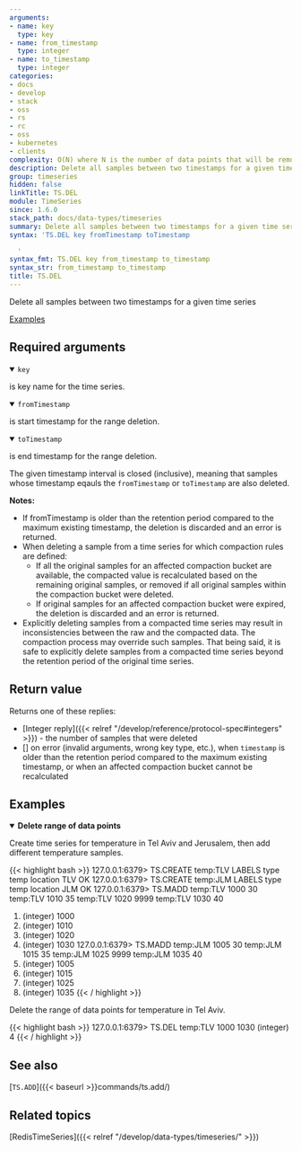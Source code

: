 ```yaml
---
arguments:
- name: key
  type: key
- name: from_timestamp
  type: integer
- name: to_timestamp
  type: integer
categories:
- docs
- develop
- stack
- oss
- rs
- rc
- oss
- kubernetes
- clients
complexity: O(N) where N is the number of data points that will be removed
description: Delete all samples between two timestamps for a given time series
group: timeseries
hidden: false
linkTitle: TS.DEL
module: TimeSeries
since: 1.6.0
stack_path: docs/data-types/timeseries
summary: Delete all samples between two timestamps for a given time series
syntax: 'TS.DEL key fromTimestamp toTimestamp

  '
syntax_fmt: TS.DEL key from_timestamp to_timestamp
syntax_str: from_timestamp to_timestamp
title: TS.DEL
---
```


Delete all samples between two timestamps for a given time series

[Examples](#examples)

## Required arguments

<details open><summary><code>key</code></summary> 

is key name for the time series.
</details>

<details open><summary><code>fromTimestamp</code></summary> 

is start timestamp for the range deletion.
</details>

<details open><summary><code>toTimestamp</code></summary>

is end timestamp for the range deletion.

The given timestamp interval is closed (inclusive), meaning that samples whose timestamp eqauls the `fromTimestamp` or `toTimestamp` are also deleted.

<note><b>Notes:</b>
  
- If fromTimestamp is older than the retention period compared to the maximum existing timestamp, the deletion is discarded and an error is returned.
- When deleting a sample from a time series for which compaction rules are defined:
  - If all the original samples for an affected compaction bucket are available, the compacted value is recalculated based on the remaining original samples, or removed if all original samples within the compaction bucket  were deleted.
  - If original samples for an affected compaction bucket were expired, the deletion is discarded and an error is returned.
- Explicitly deleting samples from a compacted time series may result in inconsistencies between the raw and the compacted data. The compaction process may override such samples. That being said, it is safe to explicitly delete samples from a compacted time series beyond the retention period of the original time series.

</note>

## Return value

Returns one of these replies:

- [Integer reply]({{< relref "/develop/reference/protocol-spec#integers" >}}) - the number of samples that were deleted
- [] on error (invalid arguments, wrong key type, etc.), when `timestamp` is older than the retention period compared to the maximum existing timestamp, or when an affected compaction bucket cannot be recalculated

## Examples 

<details open><summary><b>Delete range of data points</b></summary>

Create time series for temperature in Tel Aviv and Jerusalem, then add different temperature samples.

{{< highlight bash >}}
127.0.0.1:6379> TS.CREATE temp:TLV LABELS type temp location TLV
OK
127.0.0.1:6379> TS.CREATE temp:JLM LABELS type temp location JLM
OK
127.0.0.1:6379> TS.MADD temp:TLV 1000 30 temp:TLV 1010 35 temp:TLV 1020 9999 temp:TLV 1030 40
1) (integer) 1000
2) (integer) 1010
3) (integer) 1020
4) (integer) 1030
127.0.0.1:6379> TS.MADD temp:JLM 1005 30 temp:JLM 1015 35 temp:JLM 1025 9999 temp:JLM 1035 40
1) (integer) 1005
2) (integer) 1015
3) (integer) 1025
4) (integer) 1035
{{< / highlight >}}

Delete the range of data points for temperature in Tel Aviv.

{{< highlight bash >}}
127.0.0.1:6379> TS.DEL temp:TLV 1000 1030
(integer) 4
{{< / highlight >}}
</details>

## See also

[`TS.ADD`]({{< baseurl >}}commands/ts.add/) 

## Related topics

[RedisTimeSeries]({{< relref "/develop/data-types/timeseries/" >}})
